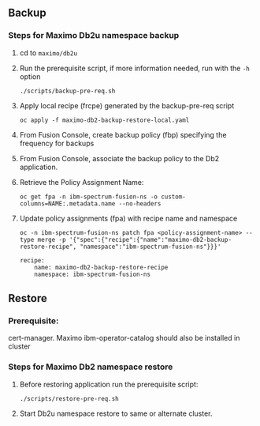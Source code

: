 Backup
----

### Steps for Maximo Db2u namespace backup

1. cd to `maximo/db2u`

2. Run the prerequisite script, if more information needed, run with the `-h` option

    `./scripts/backup-pre-req.sh`

3. Apply local recipe (frcpe) generated by the backup-pre-req script

    `oc apply -f maximo-db2-backup-restore-local.yaml`
4. From Fusion Console, create backup policy (fbp) specifying the frequency for backups
5. From Fusion Console, associate the backup policy to the Db2 application. 
6. Retrieve the Policy Assignment Name:

    `oc get fpa -n ibm-spectrum-fusion-ns -o custom-columns=NAME:.metadata.name --no-headers`
7. Update policy assignments (fpa) with recipe name and namespace

    `oc -n ibm-spectrum-fusion-ns patch fpa <policy-assignment-name> --type merge -p '{"spec":{"recipe":{"name":"maximo-db2-backup-restore-recipe", "namespace":"ibm-spectrum-fusion-ns"}}}'`
    ```
    recipe:
        name: maximo-db2-backup-restore-recipe
        namespace: ibm-spectrum-fusion-ns
    ```

Restore
----

### Prerequisite: 
cert-manager. Maximo ibm-operator-catalog should also be installed in cluster

### Steps for Maximo Db2 namespace restore
1. Before restoring application run the prerequisite script:

    `./scripts/restore-pre-req.sh`

2. Start Db2u namespace restore to same or alternate cluster.
